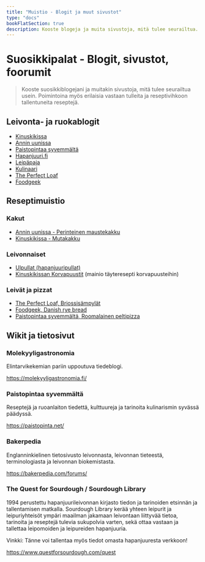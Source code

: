 ```yaml
---
title: "Muistio - Blogit ja muut sivustot"
type: "docs"
bookFlatSection: true
description: Kooste blogeja ja muita sivustoja, mitä tulee seurailtua. Poimintoina myös erilaisia vastaan tulleita suosikkireseptejä.
---
```


# Suosikkipalat - Blogit, sivustot, foorumit

> Kooste suosikkiblogejani ja muitakin sivustoja, mitä tulee seurailtua usein. Poimintoina myös erilaisia vastaan tulleita ja 
> reseptivihkoon tallentuneita reseptejä.

## Leivonta- ja ruokablogit

* [Kinuskikissa](https://www.kinuskikissa.fi/)
* [Annin uunissa](https://www.anninuunissa.fi/)
* [Paistopintaa syvemmältä](https://paistopinta.net/)
* [Hapanjuuri.fi](https://www.hapanjuuri.fi/)
* [Leipäpaja](https://shop.leipapaja.com/)
* [Kulinaari](https://kulinaari.com/)
* [The Perfect Loaf](https://www.theperfectloaf.com/)
* [Foodgeek](https://foodgeek.dk/en/)

## Reseptimuistio

### Kakut

* [Annin uunissa - Perinteinen maustekakku](https://www.anninuunissa.fi/perinteinen-maustekakku/)
* [Kinuskikissa - Mutakakku](https://www.kinuskikissa.fi/maailman-paras-mutakakku)

### Leivonnaiset

* [Ulpullat (hapanjuuripullat)](https://www.hs.fi/ruoka/reseptit/art-2000006168739.html)
* [Kinuskikissan Korvapuustit](https://www.kinuskikissa.fi/korvapuustit) (mainio täyteresepti korvapuusteihin)

### Leivät ja pizzat

* [The Perfect Loaf, Briossisämpylät](https://www.theperfectloaf.com/brioche-hamburger-buns/)
* [Foodgeek, Danish rye bread](https://foodgeek.dk/en/danish-rye-bread-recipe/)
* [Paistopintaa syvemmältä, Roomalainen peltipizza](https://paistopinta.net/roomalainen-peltipizza/)

## Wikit ja tietosivut

### Molekyyligastronomia

Elintarvikekemian pariin uppoutuva tiedeblogi.

https://molekyyligastronomia.fi/ 

### Paistopintaa syvemmältä

Reseptejä ja ruoanlaiton tiedettä, kulttuureja ja tarinoita kulinarismin syvässä päädyssä.

https://paistopinta.net/

### Bakerpedia

Englanninkielinen tietosivusto leivonnasta, leivonnan tieteestä,
terminologiasta ja leivonnan biokemistasta.

https://bakerpedia.com/forums/

### The Quest for Sourdough / Sourdough Library

1994 perustettu hapanjuurileivonnan kirjasto tiedon ja tarinoiden etsinnän ja tallentamisen
matkalla. Sourdough Library kerää yhteen leipurit ja leipuriyhteisöt
ympäri maailman jakamaan leivontaan liittyvää tietoa, tarinoita ja
reseptejä tulevia sukupolvia varten, sekä ottaa vastaan ja tallettaa leipomoiden
ja leipureiden hapanjuuria.

Vinkki: Tänne voi tallentaa myös tiedot omasta hapanjuuresta verkkoon!

https://www.questforsourdough.com/quest
